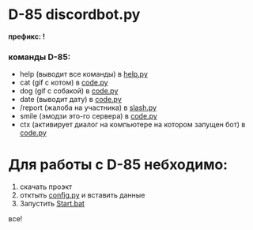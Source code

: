 # D-85 discordbot.py

**префикс: !**
### команды D-85:
- help (выводит все команды) в [help.py](cogs%2Fhelp.py)
- cat (gif с котом) в [code.py](cogs%2Fcode.py)
- dog (gif с собакой) в [code.py](cogs%2Fcode.py)
- date (выводит дату) в [code.py](cogs%2Fcode.py)
- /report (жалоба на участника) в [slash.py](cogs%2Fslash.py)
- smile (эмодзи это-го сервера) в [code.py](cogs%2Fcode.py)
- ctx (активирует диалог на компьютере на котором запущен
бот) в [code.py](cogs%2Fcode.py)




# Для работы с D-85 небходимо:
1. скачать проэкт
2. отктыть [config.py](cogs%2Ffile%2Fconfig.py) и вставить данные
3. Запустить [Start.bat](Start.bat)

все!
